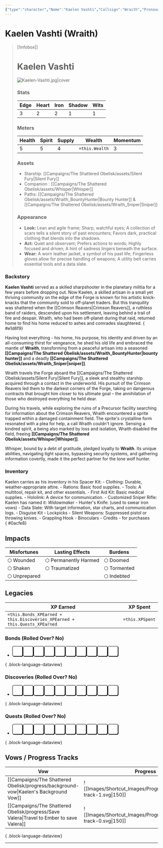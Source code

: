 ```yaml
---
{"type":"character","Name":"Kaelen Vashti","Callsign":"Wraith","Pronouns":"he/him","Edge":3,"Heart":2,"Iron":2,"Shadow":1,"Wits":1,"Health":5,"Spirit":5,"Supply":4,"Momentum":3,"Wealth":0,"Wounded":"⬡","Shaken":"⬡","Unprepared":"⬡","Harmed":"⬡","Traumatized":"⬡","Doomed":"⬡","Tormented":"⬡","Indebted":"⬡","XPSpent":0,"Bonds_Progress":0,"Bonds_TrackImage":"[[progress-track-0.svg]]","Bonds_XPEarned":0,"Discoveries_Progress":0,"Discoveries_TrackImage":"[[progress-track-0.svg]]","Discoveries_XPEarned":0,"Quests_Progress":0,"Quests_TrackImage":"[[progress-track-0.svg]]","Quests_XPEarned":0,"aliases":["Kaelen Vashti","Kaelen","Wraith"],"campaign":"The Shattered Obelisk","dg-publish":true,"dg-path":"Campaigns/The Shattered Obelisk/people/Wraith.md","cssclasses":["starforged","player"],"permalink":"/campaigns/the-shattered-obelisk/people/wraith/","contentClasses":"starforged player","dgPassFrontmatter":true,"noteIcon":""}
---
```


# Kaelen Vashti (Wraith)


> [!infobox|]
> # Kaelen Vashti
> ![Kaelen-Vashti.jpg|cover](/img/user/Campaigns/The%20Shattered%20Obelisk/images/Kaelen-Vashti.jpg)
> ### Stats
>| Edge         | Heart         | Iron         | Shadow         | Wits         |
>| ------------ | ------------- | ------------ | -------------- | ------------ |
>| 3 | 2 | 2 | 1 | 1 |
> ### Meters
> | Health | Spirit | Supply | Wealth | Momentum |
> | --- | --- | --- | --- | --- |
> | 5 | 5 | 4 | `=this.Wealth` | 3 |
> ### Assets
> - Starship: [[Campaigns/The Shattered Obelisk/assets/Silent Fury\|Silent Fury]]
> - Companion : [[Campaigns/The Shattered Obelisk/assets/Whisper\|Whisper]]
> - Paths: [[Campaigns/The Shattered Obelisk/assets/Wraith_BountyHunter\|Bounty Hunter]] & [[Campaigns/The Shattered Obelisk/assets/Wraith_Sniper\|Sniper]]
> ### Appearance
> - **Look:** Lean and agile frame; Sharp, watchful eyes; A collection of scars tells a silent story of past encounters; Favors dark, practical clothing that blends into the shadows.
>- **Act:** Quiet and observant; Prefers actions to words; Highly focused and driven; A hint of sadness lingers beneath the surface.
> - **Wear:** A worn leather jacket, a symbol of his past life; Fingerless gloves allow for precise handling of weapons; A utility belt carries essential tools and a data slate.

### Backstory

**Kaelen  Vashti** served as a skilled sharpshooter in the planetary militia for a few years before dropping out. Now Kaelen, a skilled artisan in a small yet thriving community on the edge of the Forge is known for his artistic knick-knacks that the community sold to off-planet traders. But this tranquility was shattered when the [[Crimson Reavers\|Crimson Reavers]], a ruthless band of raiders, descended upon his settlement, leaving behind a trail of fire and despair. Wraith, who had been off-planet during that raid, returned home to find his home reduced to ashes and comrades slaughtered.
{ #e1d6f9}


Having lost everything - his home, his purpose, his identity and driven by an all-consuming thirst for vengeance, he shed his old life and embraced the mantle of **Wraith**, transforming from a peaceful artisan into a seasoned **[[Campaigns/The Shattered Obelisk/assets/Wraith_BountyHunter\|bounty hunter]]** and a deadly **[[Campaigns/The Shattered Obelisk/assets/Wraith_Sniper\|sniper]]**. 

Wraith travels the Forge aboard the [[Campaigns/The Shattered Obelisk/assets/Silent Fury\|Silent Fury]], a sleek and stealthy starship acquired through a contact in the underworld. His pursuit of the Crimson Reavers led them to the darkest corners of the Forge, taking on dangerous contracts that brought him closer to his ultimate goal – the annihilation of those who destroyed everything he held dear.

During his travels, while exploring the ruins of a Precursor facility searching for information about the Crimson Reavers, Wraith encountered a sprite trapped within a damaged containment field. The sprite's crystalline form resonated with a plea for help, a call Wraith couldn't ignore. Sensing a kindred spirit, a being also marked by loss and isolation, Wraith disabled the field, freeing **[[Campaigns/The Shattered Obelisk/assets/Whisper\|Whisper]]**.

Whisper, bound by a debt of gratitude, pledged loyalty to **Wraith**. Its unique abilities, navigating tight spaces, bypassing security systems, and gathering information covertly, made it the perfect partner for the lone wolf hunter.

### Inventory

Kaelen carries as his inventory in his Spacer Kit:
	- Clothing: Durable, weather-appropriate attire.
	- Rations: Basic food supplies.
	- Tools: A multitool, repair kit, and other essentials.
	- First Aid Kit: Basic medical supplies.
	- Hololink: A device for communication. 
	- Customized Sniper Rifle: Kaelen has named it: *Widowmaker*
	- Hunter's Knife: (used to swear iron vows)
	- Data Slate: With target information, star charts, and communication logs.
	- Disguise Kit 
	- Lockpicks 
	- Silent Weapons: Suppressed pistol or throwing knives.
	- Grappling Hook
	- Binoculars
	- Credits - for purchases   
{ #0acfe8}



## Impacts
| Misfortunes | Lasting Effects | Burdens |
| --- | --- | --- |
| ⬡ Wounded | ⬡ Permanently Harmed | ⬡ Doomed |
| ⬡ Shaken | ⬡ Traumatized | ⬡ Tormented |
| ⬡ Unprepared |  | ⬡ Indebted |

## Legacies
| XP Earned | XP Spent |
| --- | --- |
| `=this.Bonds_XPEarned + this.Discoveries_XPEarned + this.Quests_XPEarned` | `=this.XPSpent` |

### Bonds (Rolled Over? No)
- <?xml version="1.0" encoding="UTF-8" standalone="no"?><!DOCTYPE svg PUBLIC "-//W3C//DTD SVG 1.1//EN" "http://www.w3.org/Graphics/SVG/1.1/DTD/svg11.dtd"><svg xmlns="http://www.w3.org/2000/svg" xmlns:xlink="http://www.w3.org/1999/xlink" xmlns:serif="http://www.serif.com/" width="350" height="100%" viewBox="0 0 5542 555" version="1.1" xml:space="preserve" style="fill-rule:evenodd;clip-rule:evenodd;"><g id="Box-0-A"><path d="M89.743,28.114c-33.663,-0 -60.937,27.274 -60.937,60.937l-0,394.897c-0,33.663 27.274,60.955 60.937,60.955l394.896,-0c33.663,-0 60.955,-27.292 60.955,-60.955l0,-394.897c0,-33.663 -27.292,-60.937 -60.955,-60.937l-394.896,-0Z" style="fill-rule:nonzero;stroke:#000;stroke-width:17.36px;"/><path d="M69.618,8.681c-33.663,-0 -60.937,27.274 -60.937,60.937l-0,394.896c-0,33.663 27.274,60.955 60.937,60.955l394.896,0c33.663,0 60.955,-27.292 60.955,-60.955l0,-394.896c0,-33.663 -27.292,-60.937 -60.955,-60.937l-394.896,-0Z" style="fill:#fff;fill-rule:nonzero;stroke:#000;stroke-width:17.36px;"/></g><g id="Box-0-B"><path d="M643.979,28.114c-33.663,-0 -60.937,27.274 -60.937,60.937l-0,394.897c-0,33.663 27.274,60.955 60.937,60.955l394.896,-0c33.664,-0 60.955,-27.292 60.955,-60.955l0,-394.897c0,-33.663 -27.291,-60.937 -60.955,-60.937l-394.896,-0Z" style="fill-rule:nonzero;stroke:#000;stroke-width:17.36px;"/><path d="M623.854,8.681c-33.663,-0 -60.937,27.274 -60.937,60.937l-0,394.896c-0,33.663 27.274,60.955 60.937,60.955l394.896,0c33.664,0 60.955,-27.292 60.955,-60.955l0,-394.896c0,-33.663 -27.291,-60.937 -60.955,-60.937l-394.896,-0Z" style="fill:#fff;fill-rule:nonzero;stroke:#000;stroke-width:17.36px;"/></g><g id="Box-0-C"><path d="M1198.15,28.114c-33.663,-0 -60.938,27.274 -60.938,60.937l0,394.897c0,33.663 27.275,60.955 60.938,60.955l394.896,-0c33.663,-0 60.955,-27.292 60.955,-60.955l-0,-394.897c-0,-33.663 -27.292,-60.937 -60.955,-60.937l-394.896,-0Z" style="fill-rule:nonzero;stroke:#000;stroke-width:17.36px;"/><path d="M1178.02,8.681c-33.663,-0 -60.938,27.274 -60.938,60.937l0,394.896c0,33.663 27.275,60.955 60.938,60.955l394.896,0c33.663,0 60.955,-27.292 60.955,-60.955l-0,-394.896c-0,-33.663 -27.292,-60.937 -60.955,-60.937l-394.896,-0Z" style="fill:#fff;fill-rule:nonzero;stroke:#000;stroke-width:17.36px;"/></g><g id="Box-0-D"><path d="M1752.31,28.114c-33.664,-0 -60.938,27.274 -60.938,60.937l0,394.897c0,33.663 27.274,60.955 60.938,60.955l394.896,-0c33.663,-0 60.955,-27.292 60.955,-60.955l-0,-394.897c-0,-33.663 -27.292,-60.937 -60.955,-60.937l-394.896,-0Z" style="fill-rule:nonzero;stroke:#000;stroke-width:17.36px;"/><path d="M1732.19,8.681c-33.664,-0 -60.938,27.274 -60.938,60.937l0,394.896c0,33.663 27.274,60.955 60.938,60.955l394.896,0c33.663,0 60.955,-27.292 60.955,-60.955l-0,-394.896c-0,-33.663 -27.292,-60.937 -60.955,-60.937l-394.896,-0Z" style="fill:#fff;fill-rule:nonzero;stroke:#000;stroke-width:17.36px;"/></g><g id="Box-0-E"><path d="M2306.48,28.114c-33.663,-0 -60.937,27.274 -60.937,60.937l-0,394.897c-0,33.663 27.274,60.955 60.937,60.955l394.896,-0c33.664,-0 60.955,-27.292 60.955,-60.955l0,-394.897c0,-33.663 -27.291,-60.937 -60.955,-60.937l-394.896,-0Z" style="fill-rule:nonzero;stroke:#000;stroke-width:17.36px;"/><path d="M2286.35,8.681c-33.663,-0 -60.937,27.274 -60.937,60.937l-0,394.896c-0,33.663 27.274,60.955 60.937,60.955l394.896,0c33.664,0 60.955,-27.292 60.955,-60.955l0,-394.896c0,-33.663 -27.291,-60.937 -60.955,-60.937l-394.896,-0Z" style="fill:#fff;fill-rule:nonzero;stroke:#000;stroke-width:17.36px;"/></g><g id="Box-0-F"><path d="M2860.65,28.114c-33.663,-0 -60.938,27.274 -60.938,60.937l0,394.897c0,33.663 27.275,60.955 60.938,60.955l394.896,-0c33.663,-0 60.955,-27.292 60.955,-60.955l-0,-394.897c-0,-33.663 -27.292,-60.937 -60.955,-60.937l-394.896,-0Z" style="fill-rule:nonzero;stroke:#000;stroke-width:17.36px;"/><path d="M2840.52,8.681c-33.663,-0 -60.938,27.274 -60.938,60.937l0,394.896c0,33.663 27.275,60.955 60.938,60.955l394.896,0c33.663,0 60.955,-27.292 60.955,-60.955l-0,-394.896c-0,-33.663 -27.292,-60.937 -60.955,-60.937l-394.896,-0Z" style="fill:#fff;fill-rule:nonzero;stroke:#000;stroke-width:17.36px;"/></g><g id="Box-0-G"><path d="M3414.81,28.114c-33.664,-0 -60.938,27.274 -60.938,60.937l0,394.897c0,33.663 27.274,60.955 60.938,60.955l394.896,-0c33.663,-0 60.955,-27.292 60.955,-60.955l-0,-394.897c-0,-33.663 -27.292,-60.937 -60.955,-60.937l-394.896,-0Z" style="fill-rule:nonzero;stroke:#000;stroke-width:17.36px;"/><path d="M3394.69,8.681c-33.664,-0 -60.938,27.274 -60.938,60.937l0,394.896c0,33.663 27.274,60.955 60.938,60.955l394.896,0c33.663,0 60.955,-27.292 60.955,-60.955l-0,-394.896c-0,-33.663 -27.292,-60.937 -60.955,-60.937l-394.896,-0Z" style="fill:#fff;fill-rule:nonzero;stroke:#000;stroke-width:17.36px;"/></g><g id="Box-0-H"><path d="M3968.98,28.114c-33.663,-0 -60.937,27.274 -60.937,60.937l-0,394.897c-0,33.663 27.274,60.955 60.937,60.955l394.896,-0c33.664,-0 60.955,-27.292 60.955,-60.955l0,-394.897c0,-33.663 -27.291,-60.937 -60.955,-60.937l-394.896,-0Z" style="fill-rule:nonzero;stroke:#000;stroke-width:17.36px;"/><path d="M3948.85,8.681c-33.663,-0 -60.937,27.274 -60.937,60.937l-0,394.896c-0,33.663 27.274,60.955 60.937,60.955l394.896,0c33.664,0 60.955,-27.292 60.955,-60.955l0,-394.896c0,-33.663 -27.291,-60.937 -60.955,-60.937l-394.896,-0Z" style="fill:#fff;fill-rule:nonzero;stroke:#000;stroke-width:17.36px;"/></g><g id="Box-0-I"><path d="M4523.15,28.114c-33.663,-0 -60.938,27.274 -60.938,60.937l0,394.897c0,33.663 27.275,60.955 60.938,60.955l394.896,-0c33.663,-0 60.955,-27.292 60.955,-60.955l-0,-394.897c-0,-33.663 -27.292,-60.937 -60.955,-60.937l-394.896,-0Z" style="fill-rule:nonzero;stroke:#000;stroke-width:17.36px;"/><path d="M4503.02,8.681c-33.663,-0 -60.938,27.274 -60.938,60.937l0,394.896c0,33.663 27.275,60.955 60.938,60.955l394.896,0c33.663,0 60.955,-27.292 60.955,-60.955l-0,-394.896c-0,-33.663 -27.292,-60.937 -60.955,-60.937l-394.896,-0Z" style="fill:#fff;fill-rule:nonzero;stroke:#000;stroke-width:17.36px;"/></g><g id="Box-0-J"><path d="M5077.31,28.114c-33.664,-0 -60.938,27.274 -60.938,60.937l0,394.897c0,33.663 27.274,60.955 60.938,60.955l394.896,-0c33.663,-0 60.955,-27.292 60.955,-60.955l-0,-394.897c-0,-33.663 -27.292,-60.937 -60.955,-60.937l-394.896,-0Z" style="fill-rule:nonzero;stroke:#000;stroke-width:17.36px;"/><path d="M5057.19,8.681c-33.664,-0 -60.938,27.274 -60.938,60.937l0,394.896c0,33.663 27.274,60.955 60.938,60.955l394.896,0c33.663,0 60.955,-27.292 60.955,-60.955l-0,-394.896c-0,-33.663 -27.292,-60.937 -60.955,-60.937l-394.896,-0Z" style="fill:#fff;fill-rule:nonzero;stroke:#000;stroke-width:17.36px;"/></g></svg>

{ .block-language-dataview}
### Discoveries (Rolled Over? No)
- <?xml version="1.0" encoding="UTF-8" standalone="no"?><!DOCTYPE svg PUBLIC "-//W3C//DTD SVG 1.1//EN" "http://www.w3.org/Graphics/SVG/1.1/DTD/svg11.dtd"><svg xmlns="http://www.w3.org/2000/svg" xmlns:xlink="http://www.w3.org/1999/xlink" xmlns:serif="http://www.serif.com/" width="350" height="100%" viewBox="0 0 5542 555" version="1.1" xml:space="preserve" style="fill-rule:evenodd;clip-rule:evenodd;"><g id="Box-0-A"><path d="M89.743,28.114c-33.663,-0 -60.937,27.274 -60.937,60.937l-0,394.897c-0,33.663 27.274,60.955 60.937,60.955l394.896,-0c33.663,-0 60.955,-27.292 60.955,-60.955l0,-394.897c0,-33.663 -27.292,-60.937 -60.955,-60.937l-394.896,-0Z" style="fill-rule:nonzero;stroke:#000;stroke-width:17.36px;"/><path d="M69.618,8.681c-33.663,-0 -60.937,27.274 -60.937,60.937l-0,394.896c-0,33.663 27.274,60.955 60.937,60.955l394.896,0c33.663,0 60.955,-27.292 60.955,-60.955l0,-394.896c0,-33.663 -27.292,-60.937 -60.955,-60.937l-394.896,-0Z" style="fill:#fff;fill-rule:nonzero;stroke:#000;stroke-width:17.36px;"/></g><g id="Box-0-B"><path d="M643.979,28.114c-33.663,-0 -60.937,27.274 -60.937,60.937l-0,394.897c-0,33.663 27.274,60.955 60.937,60.955l394.896,-0c33.664,-0 60.955,-27.292 60.955,-60.955l0,-394.897c0,-33.663 -27.291,-60.937 -60.955,-60.937l-394.896,-0Z" style="fill-rule:nonzero;stroke:#000;stroke-width:17.36px;"/><path d="M623.854,8.681c-33.663,-0 -60.937,27.274 -60.937,60.937l-0,394.896c-0,33.663 27.274,60.955 60.937,60.955l394.896,0c33.664,0 60.955,-27.292 60.955,-60.955l0,-394.896c0,-33.663 -27.291,-60.937 -60.955,-60.937l-394.896,-0Z" style="fill:#fff;fill-rule:nonzero;stroke:#000;stroke-width:17.36px;"/></g><g id="Box-0-C"><path d="M1198.15,28.114c-33.663,-0 -60.938,27.274 -60.938,60.937l0,394.897c0,33.663 27.275,60.955 60.938,60.955l394.896,-0c33.663,-0 60.955,-27.292 60.955,-60.955l-0,-394.897c-0,-33.663 -27.292,-60.937 -60.955,-60.937l-394.896,-0Z" style="fill-rule:nonzero;stroke:#000;stroke-width:17.36px;"/><path d="M1178.02,8.681c-33.663,-0 -60.938,27.274 -60.938,60.937l0,394.896c0,33.663 27.275,60.955 60.938,60.955l394.896,0c33.663,0 60.955,-27.292 60.955,-60.955l-0,-394.896c-0,-33.663 -27.292,-60.937 -60.955,-60.937l-394.896,-0Z" style="fill:#fff;fill-rule:nonzero;stroke:#000;stroke-width:17.36px;"/></g><g id="Box-0-D"><path d="M1752.31,28.114c-33.664,-0 -60.938,27.274 -60.938,60.937l0,394.897c0,33.663 27.274,60.955 60.938,60.955l394.896,-0c33.663,-0 60.955,-27.292 60.955,-60.955l-0,-394.897c-0,-33.663 -27.292,-60.937 -60.955,-60.937l-394.896,-0Z" style="fill-rule:nonzero;stroke:#000;stroke-width:17.36px;"/><path d="M1732.19,8.681c-33.664,-0 -60.938,27.274 -60.938,60.937l0,394.896c0,33.663 27.274,60.955 60.938,60.955l394.896,0c33.663,0 60.955,-27.292 60.955,-60.955l-0,-394.896c-0,-33.663 -27.292,-60.937 -60.955,-60.937l-394.896,-0Z" style="fill:#fff;fill-rule:nonzero;stroke:#000;stroke-width:17.36px;"/></g><g id="Box-0-E"><path d="M2306.48,28.114c-33.663,-0 -60.937,27.274 -60.937,60.937l-0,394.897c-0,33.663 27.274,60.955 60.937,60.955l394.896,-0c33.664,-0 60.955,-27.292 60.955,-60.955l0,-394.897c0,-33.663 -27.291,-60.937 -60.955,-60.937l-394.896,-0Z" style="fill-rule:nonzero;stroke:#000;stroke-width:17.36px;"/><path d="M2286.35,8.681c-33.663,-0 -60.937,27.274 -60.937,60.937l-0,394.896c-0,33.663 27.274,60.955 60.937,60.955l394.896,0c33.664,0 60.955,-27.292 60.955,-60.955l0,-394.896c0,-33.663 -27.291,-60.937 -60.955,-60.937l-394.896,-0Z" style="fill:#fff;fill-rule:nonzero;stroke:#000;stroke-width:17.36px;"/></g><g id="Box-0-F"><path d="M2860.65,28.114c-33.663,-0 -60.938,27.274 -60.938,60.937l0,394.897c0,33.663 27.275,60.955 60.938,60.955l394.896,-0c33.663,-0 60.955,-27.292 60.955,-60.955l-0,-394.897c-0,-33.663 -27.292,-60.937 -60.955,-60.937l-394.896,-0Z" style="fill-rule:nonzero;stroke:#000;stroke-width:17.36px;"/><path d="M2840.52,8.681c-33.663,-0 -60.938,27.274 -60.938,60.937l0,394.896c0,33.663 27.275,60.955 60.938,60.955l394.896,0c33.663,0 60.955,-27.292 60.955,-60.955l-0,-394.896c-0,-33.663 -27.292,-60.937 -60.955,-60.937l-394.896,-0Z" style="fill:#fff;fill-rule:nonzero;stroke:#000;stroke-width:17.36px;"/></g><g id="Box-0-G"><path d="M3414.81,28.114c-33.664,-0 -60.938,27.274 -60.938,60.937l0,394.897c0,33.663 27.274,60.955 60.938,60.955l394.896,-0c33.663,-0 60.955,-27.292 60.955,-60.955l-0,-394.897c-0,-33.663 -27.292,-60.937 -60.955,-60.937l-394.896,-0Z" style="fill-rule:nonzero;stroke:#000;stroke-width:17.36px;"/><path d="M3394.69,8.681c-33.664,-0 -60.938,27.274 -60.938,60.937l0,394.896c0,33.663 27.274,60.955 60.938,60.955l394.896,0c33.663,0 60.955,-27.292 60.955,-60.955l-0,-394.896c-0,-33.663 -27.292,-60.937 -60.955,-60.937l-394.896,-0Z" style="fill:#fff;fill-rule:nonzero;stroke:#000;stroke-width:17.36px;"/></g><g id="Box-0-H"><path d="M3968.98,28.114c-33.663,-0 -60.937,27.274 -60.937,60.937l-0,394.897c-0,33.663 27.274,60.955 60.937,60.955l394.896,-0c33.664,-0 60.955,-27.292 60.955,-60.955l0,-394.897c0,-33.663 -27.291,-60.937 -60.955,-60.937l-394.896,-0Z" style="fill-rule:nonzero;stroke:#000;stroke-width:17.36px;"/><path d="M3948.85,8.681c-33.663,-0 -60.937,27.274 -60.937,60.937l-0,394.896c-0,33.663 27.274,60.955 60.937,60.955l394.896,0c33.664,0 60.955,-27.292 60.955,-60.955l0,-394.896c0,-33.663 -27.291,-60.937 -60.955,-60.937l-394.896,-0Z" style="fill:#fff;fill-rule:nonzero;stroke:#000;stroke-width:17.36px;"/></g><g id="Box-0-I"><path d="M4523.15,28.114c-33.663,-0 -60.938,27.274 -60.938,60.937l0,394.897c0,33.663 27.275,60.955 60.938,60.955l394.896,-0c33.663,-0 60.955,-27.292 60.955,-60.955l-0,-394.897c-0,-33.663 -27.292,-60.937 -60.955,-60.937l-394.896,-0Z" style="fill-rule:nonzero;stroke:#000;stroke-width:17.36px;"/><path d="M4503.02,8.681c-33.663,-0 -60.938,27.274 -60.938,60.937l0,394.896c0,33.663 27.275,60.955 60.938,60.955l394.896,0c33.663,0 60.955,-27.292 60.955,-60.955l-0,-394.896c-0,-33.663 -27.292,-60.937 -60.955,-60.937l-394.896,-0Z" style="fill:#fff;fill-rule:nonzero;stroke:#000;stroke-width:17.36px;"/></g><g id="Box-0-J"><path d="M5077.31,28.114c-33.664,-0 -60.938,27.274 -60.938,60.937l0,394.897c0,33.663 27.274,60.955 60.938,60.955l394.896,-0c33.663,-0 60.955,-27.292 60.955,-60.955l-0,-394.897c-0,-33.663 -27.292,-60.937 -60.955,-60.937l-394.896,-0Z" style="fill-rule:nonzero;stroke:#000;stroke-width:17.36px;"/><path d="M5057.19,8.681c-33.664,-0 -60.938,27.274 -60.938,60.937l0,394.896c0,33.663 27.274,60.955 60.938,60.955l394.896,0c33.663,0 60.955,-27.292 60.955,-60.955l-0,-394.896c-0,-33.663 -27.292,-60.937 -60.955,-60.937l-394.896,-0Z" style="fill:#fff;fill-rule:nonzero;stroke:#000;stroke-width:17.36px;"/></g></svg>

{ .block-language-dataview}
### Quests (Rolled Over? No)
- <?xml version="1.0" encoding="UTF-8" standalone="no"?><!DOCTYPE svg PUBLIC "-//W3C//DTD SVG 1.1//EN" "http://www.w3.org/Graphics/SVG/1.1/DTD/svg11.dtd"><svg xmlns="http://www.w3.org/2000/svg" xmlns:xlink="http://www.w3.org/1999/xlink" xmlns:serif="http://www.serif.com/" width="350" height="100%" viewBox="0 0 5542 555" version="1.1" xml:space="preserve" style="fill-rule:evenodd;clip-rule:evenodd;"><g id="Box-0-A"><path d="M89.743,28.114c-33.663,-0 -60.937,27.274 -60.937,60.937l-0,394.897c-0,33.663 27.274,60.955 60.937,60.955l394.896,-0c33.663,-0 60.955,-27.292 60.955,-60.955l0,-394.897c0,-33.663 -27.292,-60.937 -60.955,-60.937l-394.896,-0Z" style="fill-rule:nonzero;stroke:#000;stroke-width:17.36px;"/><path d="M69.618,8.681c-33.663,-0 -60.937,27.274 -60.937,60.937l-0,394.896c-0,33.663 27.274,60.955 60.937,60.955l394.896,0c33.663,0 60.955,-27.292 60.955,-60.955l0,-394.896c0,-33.663 -27.292,-60.937 -60.955,-60.937l-394.896,-0Z" style="fill:#fff;fill-rule:nonzero;stroke:#000;stroke-width:17.36px;"/></g><g id="Box-0-B"><path d="M643.979,28.114c-33.663,-0 -60.937,27.274 -60.937,60.937l-0,394.897c-0,33.663 27.274,60.955 60.937,60.955l394.896,-0c33.664,-0 60.955,-27.292 60.955,-60.955l0,-394.897c0,-33.663 -27.291,-60.937 -60.955,-60.937l-394.896,-0Z" style="fill-rule:nonzero;stroke:#000;stroke-width:17.36px;"/><path d="M623.854,8.681c-33.663,-0 -60.937,27.274 -60.937,60.937l-0,394.896c-0,33.663 27.274,60.955 60.937,60.955l394.896,0c33.664,0 60.955,-27.292 60.955,-60.955l0,-394.896c0,-33.663 -27.291,-60.937 -60.955,-60.937l-394.896,-0Z" style="fill:#fff;fill-rule:nonzero;stroke:#000;stroke-width:17.36px;"/></g><g id="Box-0-C"><path d="M1198.15,28.114c-33.663,-0 -60.938,27.274 -60.938,60.937l0,394.897c0,33.663 27.275,60.955 60.938,60.955l394.896,-0c33.663,-0 60.955,-27.292 60.955,-60.955l-0,-394.897c-0,-33.663 -27.292,-60.937 -60.955,-60.937l-394.896,-0Z" style="fill-rule:nonzero;stroke:#000;stroke-width:17.36px;"/><path d="M1178.02,8.681c-33.663,-0 -60.938,27.274 -60.938,60.937l0,394.896c0,33.663 27.275,60.955 60.938,60.955l394.896,0c33.663,0 60.955,-27.292 60.955,-60.955l-0,-394.896c-0,-33.663 -27.292,-60.937 -60.955,-60.937l-394.896,-0Z" style="fill:#fff;fill-rule:nonzero;stroke:#000;stroke-width:17.36px;"/></g><g id="Box-0-D"><path d="M1752.31,28.114c-33.664,-0 -60.938,27.274 -60.938,60.937l0,394.897c0,33.663 27.274,60.955 60.938,60.955l394.896,-0c33.663,-0 60.955,-27.292 60.955,-60.955l-0,-394.897c-0,-33.663 -27.292,-60.937 -60.955,-60.937l-394.896,-0Z" style="fill-rule:nonzero;stroke:#000;stroke-width:17.36px;"/><path d="M1732.19,8.681c-33.664,-0 -60.938,27.274 -60.938,60.937l0,394.896c0,33.663 27.274,60.955 60.938,60.955l394.896,0c33.663,0 60.955,-27.292 60.955,-60.955l-0,-394.896c-0,-33.663 -27.292,-60.937 -60.955,-60.937l-394.896,-0Z" style="fill:#fff;fill-rule:nonzero;stroke:#000;stroke-width:17.36px;"/></g><g id="Box-0-E"><path d="M2306.48,28.114c-33.663,-0 -60.937,27.274 -60.937,60.937l-0,394.897c-0,33.663 27.274,60.955 60.937,60.955l394.896,-0c33.664,-0 60.955,-27.292 60.955,-60.955l0,-394.897c0,-33.663 -27.291,-60.937 -60.955,-60.937l-394.896,-0Z" style="fill-rule:nonzero;stroke:#000;stroke-width:17.36px;"/><path d="M2286.35,8.681c-33.663,-0 -60.937,27.274 -60.937,60.937l-0,394.896c-0,33.663 27.274,60.955 60.937,60.955l394.896,0c33.664,0 60.955,-27.292 60.955,-60.955l0,-394.896c0,-33.663 -27.291,-60.937 -60.955,-60.937l-394.896,-0Z" style="fill:#fff;fill-rule:nonzero;stroke:#000;stroke-width:17.36px;"/></g><g id="Box-0-F"><path d="M2860.65,28.114c-33.663,-0 -60.938,27.274 -60.938,60.937l0,394.897c0,33.663 27.275,60.955 60.938,60.955l394.896,-0c33.663,-0 60.955,-27.292 60.955,-60.955l-0,-394.897c-0,-33.663 -27.292,-60.937 -60.955,-60.937l-394.896,-0Z" style="fill-rule:nonzero;stroke:#000;stroke-width:17.36px;"/><path d="M2840.52,8.681c-33.663,-0 -60.938,27.274 -60.938,60.937l0,394.896c0,33.663 27.275,60.955 60.938,60.955l394.896,0c33.663,0 60.955,-27.292 60.955,-60.955l-0,-394.896c-0,-33.663 -27.292,-60.937 -60.955,-60.937l-394.896,-0Z" style="fill:#fff;fill-rule:nonzero;stroke:#000;stroke-width:17.36px;"/></g><g id="Box-0-G"><path d="M3414.81,28.114c-33.664,-0 -60.938,27.274 -60.938,60.937l0,394.897c0,33.663 27.274,60.955 60.938,60.955l394.896,-0c33.663,-0 60.955,-27.292 60.955,-60.955l-0,-394.897c-0,-33.663 -27.292,-60.937 -60.955,-60.937l-394.896,-0Z" style="fill-rule:nonzero;stroke:#000;stroke-width:17.36px;"/><path d="M3394.69,8.681c-33.664,-0 -60.938,27.274 -60.938,60.937l0,394.896c0,33.663 27.274,60.955 60.938,60.955l394.896,0c33.663,0 60.955,-27.292 60.955,-60.955l-0,-394.896c-0,-33.663 -27.292,-60.937 -60.955,-60.937l-394.896,-0Z" style="fill:#fff;fill-rule:nonzero;stroke:#000;stroke-width:17.36px;"/></g><g id="Box-0-H"><path d="M3968.98,28.114c-33.663,-0 -60.937,27.274 -60.937,60.937l-0,394.897c-0,33.663 27.274,60.955 60.937,60.955l394.896,-0c33.664,-0 60.955,-27.292 60.955,-60.955l0,-394.897c0,-33.663 -27.291,-60.937 -60.955,-60.937l-394.896,-0Z" style="fill-rule:nonzero;stroke:#000;stroke-width:17.36px;"/><path d="M3948.85,8.681c-33.663,-0 -60.937,27.274 -60.937,60.937l-0,394.896c-0,33.663 27.274,60.955 60.937,60.955l394.896,0c33.664,0 60.955,-27.292 60.955,-60.955l0,-394.896c0,-33.663 -27.291,-60.937 -60.955,-60.937l-394.896,-0Z" style="fill:#fff;fill-rule:nonzero;stroke:#000;stroke-width:17.36px;"/></g><g id="Box-0-I"><path d="M4523.15,28.114c-33.663,-0 -60.938,27.274 -60.938,60.937l0,394.897c0,33.663 27.275,60.955 60.938,60.955l394.896,-0c33.663,-0 60.955,-27.292 60.955,-60.955l-0,-394.897c-0,-33.663 -27.292,-60.937 -60.955,-60.937l-394.896,-0Z" style="fill-rule:nonzero;stroke:#000;stroke-width:17.36px;"/><path d="M4503.02,8.681c-33.663,-0 -60.938,27.274 -60.938,60.937l0,394.896c0,33.663 27.275,60.955 60.938,60.955l394.896,0c33.663,0 60.955,-27.292 60.955,-60.955l-0,-394.896c-0,-33.663 -27.292,-60.937 -60.955,-60.937l-394.896,-0Z" style="fill:#fff;fill-rule:nonzero;stroke:#000;stroke-width:17.36px;"/></g><g id="Box-0-J"><path d="M5077.31,28.114c-33.664,-0 -60.938,27.274 -60.938,60.937l0,394.897c0,33.663 27.274,60.955 60.938,60.955l394.896,-0c33.663,-0 60.955,-27.292 60.955,-60.955l-0,-394.897c-0,-33.663 -27.292,-60.937 -60.955,-60.937l-394.896,-0Z" style="fill-rule:nonzero;stroke:#000;stroke-width:17.36px;"/><path d="M5057.19,8.681c-33.664,-0 -60.938,27.274 -60.938,60.937l0,394.896c0,33.663 27.274,60.955 60.938,60.955l394.896,0c33.663,0 60.955,-27.292 60.955,-60.955l-0,-394.896c-0,-33.663 -27.292,-60.937 -60.955,-60.937l-394.896,-0Z" style="fill:#fff;fill-rule:nonzero;stroke:#000;stroke-width:17.36px;"/></g></svg>

{ .block-language-dataview}

## Vows / Progress Tracks
| Vow                                                                                         | Progress                                                             |
| ------------------------------------------------------------------------------------------- | -------------------------------------------------------------------- |
| [[Campaigns/The Shattered Obelisk/progress/background-vow\|Kaelen's Background Vow]]     | ![[Images/Shortcut_Images/ProgressTracks/progress-track-1.svg\|150]] |
| [[Campaigns/The Shattered Obelisk/progress/Save Valera\|Travel to Ember to save Valera]] | ![[Images/Shortcut_Images/ProgressTracks/progress-track-0.svg\|150]] |

{ .block-language-dataview}

---
